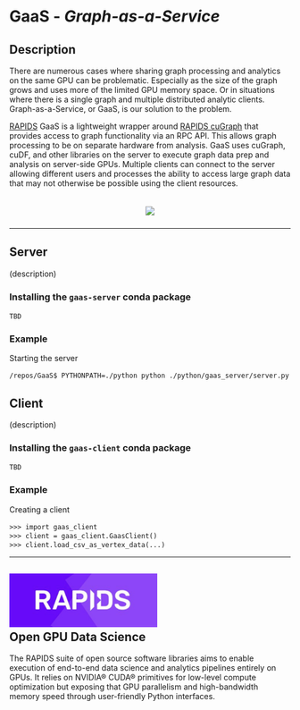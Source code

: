 # GaaS - _Graph-as-a-Service_

## Description
There are numerous cases where sharing graph processing and analytics on the same GPU can be problematic. Especially as the size of the graph grows and uses more of the limited GPU memory space.  Or in situations where there is a single graph and multiple distributed analytic clients. Graph-as-a-Service, or GaaS, is our solution to the problem.

[RAPIDS](https://rapids.ai) GaaS is a lightweight wrapper around [RAPIDS cuGraph](https://github.com/rapidsai/cugraph) that provides access to graph functionality via an RPC API.  This allows graph processing to be on separate hardware from analysis.  GaaS uses cuGraph, cuDF, and other libraries on the server to execute graph data prep and analysis on server-side GPUs. Multiple clients can connect to the server allowing different users and processes the ability to access large graph data that may not otherwise be possible using the client resources.

## <div align="center"><img src="img/gaas-pict.png" width="400px"/></div>


-----

## Server
(description)
### Installing the `gaas-server` conda package

    TBD

### Example
Starting the server
```
/repos/GaaS$ PYTHONPATH=./python python ./python/gaas_server/server.py
```

## Client
(description)
### Installing the `gaas-client` conda package

    TBD


### Example
Creating a client
```
>>> import gaas_client
>>> client = gaas_client.GaasClient()
>>> client.load_csv_as_vertex_data(...)
```

------

## <div align="left"><img src="img/rapids_logo.png" width="265px"/></div> Open GPU Data Science

The RAPIDS suite of open source software libraries aims to enable execution of end-to-end data science and analytics pipelines entirely on GPUs. It relies on NVIDIA® CUDA® primitives for low-level compute optimization but exposing that GPU parallelism and high-bandwidth memory speed through user-friendly Python interfaces.

